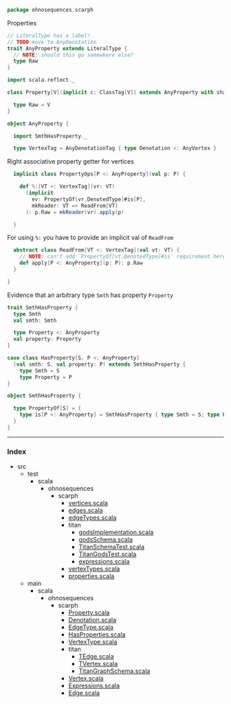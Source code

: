 
```scala
package ohnosequences.scarph
```


Properties


```scala
// LiteralType has a label!
// TODO move to AnyDenotation
trait AnyProperty extends LiteralType {
  // NOTE: should this go somewhere else?
  type Raw
}

import scala.reflect._

class Property[V](implicit c: ClassTag[V]) extends AnyProperty with shapeless.FieldOf[V] { 

  type Raw = V 
}

object AnyProperty {

  import SmthHasProperty._

  type VertexTag = AnyDenotationTag { type Denotation <: AnyVertex }
```

Right associative property getter for vertices

```scala
  implicit class PropertyOps[P <: AnyProperty](val p: P) {

    def %:[VT <: VertexTag](vr: VT)
      (implicit
        ev: PropertyOf[vr.DenotedType]#is[P],
        mkReader: VT => ReadFrom[VT]
      ): p.Raw = mkReader(vr).apply(p)

  }
```

For using `%:` you have to provide an implicit val of `ReadFrom`

```scala
  abstract class ReadFrom[VT <: VertexTag](val vt: VT) {
    // NOTE: can't add `PropertyOf[vt.DenotedType]#is` requirement here
    def apply[P <: AnyProperty](p: P): p.Raw
  }

}
```

Evidence that an arbitrary type `Smth` has property `Property`

```scala
trait SmthHasProperty {
  type Smth
  val smth: Smth

  type Property <: AnyProperty
  val property: Property
}

case class HasProperty[S, P <: AnyProperty]
  (val smth: S, val property: P) extends SmthHasProperty {
    type Smth = S
    type Property = P
}

object SmthHasProperty {

  type PropertyOf[S] = { 
    type is[P <: AnyProperty] = SmthHasProperty { type Smth = S; type Property = P }
  }
}

```


------

### Index

+ src
  + test
    + scala
      + ohnosequences
        + scarph
          + [vertices.scala][test/scala/ohnosequences/scarph/vertices.scala]
          + [edges.scala][test/scala/ohnosequences/scarph/edges.scala]
          + [edgeTypes.scala][test/scala/ohnosequences/scarph/edgeTypes.scala]
          + titan
            + [godsImplementation.scala][test/scala/ohnosequences/scarph/titan/godsImplementation.scala]
            + [godsSchema.scala][test/scala/ohnosequences/scarph/titan/godsSchema.scala]
            + [TitanSchemaTest.scala][test/scala/ohnosequences/scarph/titan/TitanSchemaTest.scala]
            + [TitanGodsTest.scala][test/scala/ohnosequences/scarph/titan/TitanGodsTest.scala]
            + [expressions.scala][test/scala/ohnosequences/scarph/titan/expressions.scala]
          + [vertexTypes.scala][test/scala/ohnosequences/scarph/vertexTypes.scala]
          + [properties.scala][test/scala/ohnosequences/scarph/properties.scala]
  + main
    + scala
      + ohnosequences
        + scarph
          + [Property.scala][main/scala/ohnosequences/scarph/Property.scala]
          + [Denotation.scala][main/scala/ohnosequences/scarph/Denotation.scala]
          + [EdgeType.scala][main/scala/ohnosequences/scarph/EdgeType.scala]
          + [HasProperties.scala][main/scala/ohnosequences/scarph/HasProperties.scala]
          + [VertexType.scala][main/scala/ohnosequences/scarph/VertexType.scala]
          + titan
            + [TEdge.scala][main/scala/ohnosequences/scarph/titan/TEdge.scala]
            + [TVertex.scala][main/scala/ohnosequences/scarph/titan/TVertex.scala]
            + [TitanGraphSchema.scala][main/scala/ohnosequences/scarph/titan/TitanGraphSchema.scala]
          + [Vertex.scala][main/scala/ohnosequences/scarph/Vertex.scala]
          + [Expressions.scala][main/scala/ohnosequences/scarph/Expressions.scala]
          + [Edge.scala][main/scala/ohnosequences/scarph/Edge.scala]

[test/scala/ohnosequences/scarph/vertices.scala]: ../../../../test/scala/ohnosequences/scarph/vertices.scala.md
[test/scala/ohnosequences/scarph/edges.scala]: ../../../../test/scala/ohnosequences/scarph/edges.scala.md
[test/scala/ohnosequences/scarph/edgeTypes.scala]: ../../../../test/scala/ohnosequences/scarph/edgeTypes.scala.md
[test/scala/ohnosequences/scarph/titan/godsImplementation.scala]: ../../../../test/scala/ohnosequences/scarph/titan/godsImplementation.scala.md
[test/scala/ohnosequences/scarph/titan/godsSchema.scala]: ../../../../test/scala/ohnosequences/scarph/titan/godsSchema.scala.md
[test/scala/ohnosequences/scarph/titan/TitanSchemaTest.scala]: ../../../../test/scala/ohnosequences/scarph/titan/TitanSchemaTest.scala.md
[test/scala/ohnosequences/scarph/titan/TitanGodsTest.scala]: ../../../../test/scala/ohnosequences/scarph/titan/TitanGodsTest.scala.md
[test/scala/ohnosequences/scarph/titan/expressions.scala]: ../../../../test/scala/ohnosequences/scarph/titan/expressions.scala.md
[test/scala/ohnosequences/scarph/vertexTypes.scala]: ../../../../test/scala/ohnosequences/scarph/vertexTypes.scala.md
[test/scala/ohnosequences/scarph/properties.scala]: ../../../../test/scala/ohnosequences/scarph/properties.scala.md
[main/scala/ohnosequences/scarph/Property.scala]: Property.scala.md
[main/scala/ohnosequences/scarph/Denotation.scala]: Denotation.scala.md
[main/scala/ohnosequences/scarph/EdgeType.scala]: EdgeType.scala.md
[main/scala/ohnosequences/scarph/HasProperties.scala]: HasProperties.scala.md
[main/scala/ohnosequences/scarph/VertexType.scala]: VertexType.scala.md
[main/scala/ohnosequences/scarph/titan/TEdge.scala]: titan/TEdge.scala.md
[main/scala/ohnosequences/scarph/titan/TVertex.scala]: titan/TVertex.scala.md
[main/scala/ohnosequences/scarph/titan/TitanGraphSchema.scala]: titan/TitanGraphSchema.scala.md
[main/scala/ohnosequences/scarph/Vertex.scala]: Vertex.scala.md
[main/scala/ohnosequences/scarph/Expressions.scala]: Expressions.scala.md
[main/scala/ohnosequences/scarph/Edge.scala]: Edge.scala.md